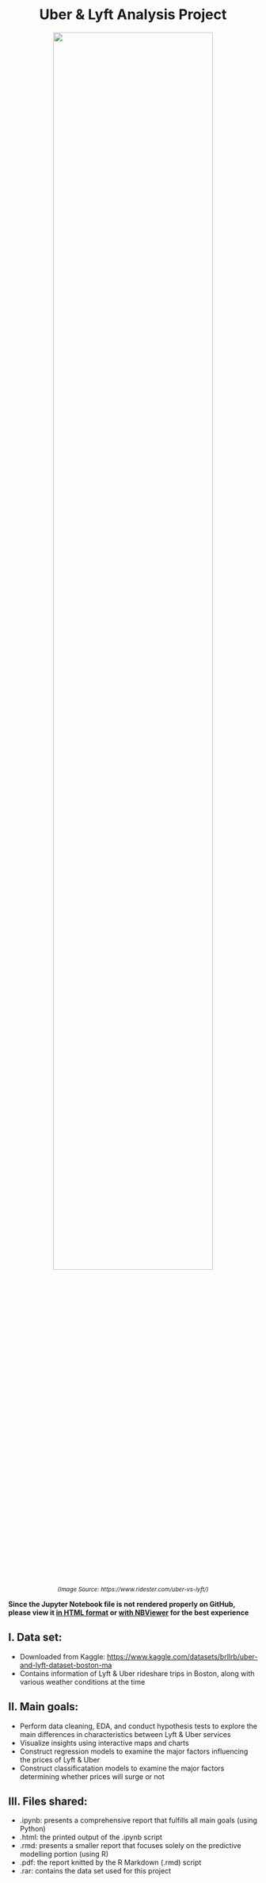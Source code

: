 <h1 align="center">
Uber & Lyft Analysis Project
</h1>
<!---![alt text](https://www.ridester.com/wp-content/uploads/2021/09/uber_vs_lyft_overview_1.jpg) --->
<p align="center">
<img src="https://www.ridester.com/wp-content/uploads/2021/09/uber_vs_lyft_overview_1.jpg" 
alt="" title="Image Source: https://www.ridester.com/uber-vs-lyft/" width="80%" height="80%">
</p>
<p align="center">
<sup><i>(Image Source: https://www.ridester.com/uber-vs-lyft/)</i></sup>
</p>

<b>Since the Jupyter Notebook file is not rendered properly on GitHub, please view it [in HTML format](https://github.com/namhaivu173/Uber_Lyft_project/blob/main/Uber_Lyft_Analysis_Python.html) or [with NBViewer](https://nbviewer.org/github/namhaivu173/Uber_Lyft_project/blob/main/Uber_Lyft_Analysis_Python.ipynb) for the best experience</b>

## I. Data set:

- Downloaded from Kaggle: https://www.kaggle.com/datasets/brllrb/uber-and-lyft-dataset-boston-ma
- Contains information of Lyft & Uber rideshare trips in Boston, along with various weather conditions at the time

## II. Main goals:

- Perform data cleaning, EDA, and conduct hypothesis tests to explore the main differences in characteristics between Lyft & Uber services
- Visualize insights using interactive maps and charts
- Construct regression models to examine the major factors influencing the prices of Lyft & Uber
- Construct classificatation models to examine the major factors determining whether prices will surge or not

## III. Files shared:

- .ipynb: presents a comprehensive report that fulfills all main goals (using Python)
- .html: the printed output of the .ipynb script
- .rmd: presents a smaller report that focuses solely on the predictive modelling portion (using R)
- .pdf: the report knitted by the R Markdown (.rmd) script
- .rar: contains the data set used for this project
